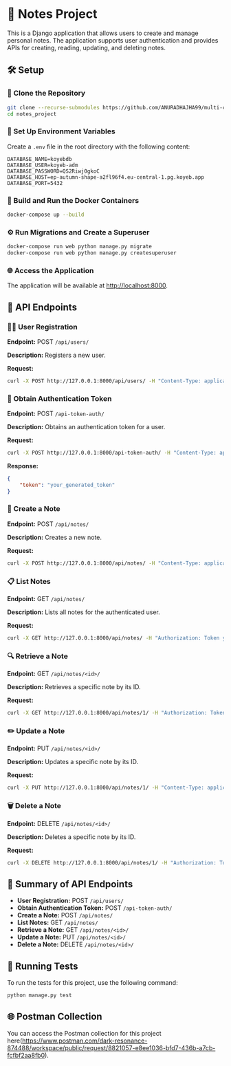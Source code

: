 
# 📝 Notes Project

This is a Django application that allows users to create and manage personal notes. The application supports user authentication and provides APIs for creating, reading, updating, and deleting notes.

## 🛠️ Setup

### 📂 Clone the Repository

```sh
git clone --recurse-submodules https://github.com/ANURADHAJHA99/multi-container-llm-app.git
cd notes_project
```

### 🔧 Set Up Environment Variables

Create a `.env` file in the root directory with the following content:

```env
DATABASE_NAME=koyebdb
DATABASE_USER=koyeb-adm
DATABASE_PASSWORD=QS2Riwj0gkoC
DATABASE_HOST=ep-autumn-shape-a2fl96f4.eu-central-1.pg.koyeb.app
DATABASE_PORT=5432
```

### 🐳 Build and Run the Docker Containers

```sh
docker-compose up --build
```

### ⚙️ Run Migrations and Create a Superuser

```sh
docker-compose run web python manage.py migrate
docker-compose run web python manage.py createsuperuser
```

### 🌐 Access the Application

The application will be available at [http://localhost:8000](http://localhost:8000).

## 🔌 API Endpoints

### 🧑‍💻 User Registration

**Endpoint:** POST `/api/users/`

**Description:** Registers a new user.

**Request:**

```sh
curl -X POST http://127.0.0.1:8000/api/users/ -H "Content-Type: application/json" -d '{"username": "testuser", "password": "testpass123"}'
```

### 🔑 Obtain Authentication Token

**Endpoint:** POST `/api-token-auth/`

**Description:** Obtains an authentication token for a user.

**Request:**

```sh
curl -X POST http://127.0.0.1:8000/api-token-auth/ -H "Content-Type: application/json" -d '{"username": "testuser", "password": "testpass123"}'
```

**Response:**

```json
{
    "token": "your_generated_token"
}
```

### 📝 Create a Note

**Endpoint:** POST `/api/notes/`

**Description:** Creates a new note.

**Request:**

```sh
curl -X POST http://127.0.0.1:8000/api/notes/ -H "Content-Type: application/json" -H "Authorization: Token your_generated_token" -d '{"title": "Test Note", "body": "This is a test note."}'
```

### 📋 List Notes

**Endpoint:** GET `/api/notes/`

**Description:** Lists all notes for the authenticated user.

**Request:**

```sh
curl -X GET http://127.0.0.1:8000/api/notes/ -H "Authorization: Token your_generated_token"
```

### 🔍 Retrieve a Note

**Endpoint:** GET `/api/notes/<id>/`

**Description:** Retrieves a specific note by its ID.

**Request:**

```sh
curl -X GET http://127.0.0.1:8000/api/notes/1/ -H "Authorization: Token your_generated_token"
```

### ✏️ Update a Note

**Endpoint:** PUT `/api/notes/<id>/`

**Description:** Updates a specific note by its ID.

**Request:**

```sh
curl -X PUT http://127.0.0.1:8000/api/notes/1/ -H "Content-Type: application/json" -H "Authorization: Token your_generated_token" -d '{"title": "Updated Test Note", "body": "This is an updated test note."}'
```

### 🗑️ Delete a Note

**Endpoint:** DELETE `/api/notes/<id>/`

**Description:** Deletes a specific note by its ID.

**Request:**

```sh
curl -X DELETE http://127.0.0.1:8000/api/notes/1/ -H "Authorization: Token your_generated_token"
```

## 📑 Summary of API Endpoints

- **User Registration:** POST `/api/users/`
- **Obtain Authentication Token:** POST `/api-token-auth/`
- **Create a Note:** POST `/api/notes/`
- **List Notes:** GET `/api/notes/`
- **Retrieve a Note:** GET `/api/notes/<id>/`
- **Update a Note:** PUT `/api/notes/<id>/`
- **Delete a Note:** DELETE `/api/notes/<id>/`

## 🧪 Running Tests

To run the tests for this project, use the following command:

```sh
python manage.py test
```

## 🌐 Postman Collection
You can access the Postman collection for this project here(https://www.postman.com/dark-resonance-874488/workspace/public/request/8821057-e8ee1036-bfd7-436b-a7cb-fcfbf2aa8fb0).

